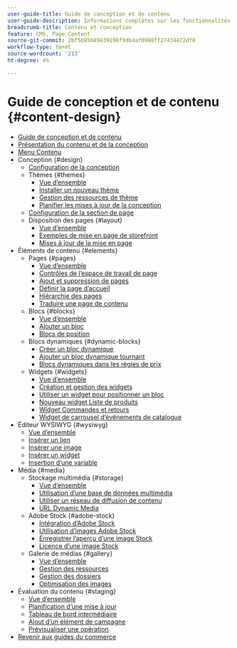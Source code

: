 ```yaml
---
user-guide-title: Guide de conception et de contenu
user-guide-description: Informations complètes sur les fonctionnalités de contenu et de conception pour les administrateurs Adobe Commerce et les Magento Open Sources et les spécialistes du marketing en ligne.
breadcrumb-title: Contenu et conception
feature: CMS, Page Content
source-git-commit: 2bf5b95b89439196f9db4af0908ff27434472df8
workflow-type: tm+mt
source-wordcount: '213'
ht-degree: 4%

---
```



# Guide de conception et de contenu {#content-design}

- [Guide de conception et de contenu](guide-overview.md)
- [Présentation du contenu et de la conception](introduction.md)
- [Menu Contenu](content-menu.md)
- Conception {#design}
   - [Configuration de la conception](configuration.md)
   - Thèmes {#themes}
      - [Vue d’ensemble](themes.md)
      - [Installer un nouveau thème](theme-install.md)
      - [Gestion des ressources de thème](theme-assets.md)
      - [Planifier les mises à jour de la conception](schedule.md)
   - [Configuration de la section de page](page-setup.md)
   - Disposition des pages {#layout}
      - [Vue d’ensemble](page-layout.md)
      - [Exemples de mise en page de storefront](page-layout-examples.md)
      - [Mises à jour de la mise en page](layout-updates.md)
- Éléments de contenu {#elements}
   - Pages {#pages}
      - [Vue d’ensemble](pages.md)
      - [Contrôles de l’espace de travail de page](pages-workspace.md)
      - [Ajout et suppression de pages](page-add.md)
      - [Définir la page d’accueil](page-home-new.md)
      - [Hiérarchie des pages](page-hierarchy.md)
      - [Traduire une page de contenu](page-translate.md)
   - Blocs {#blocks}
      - [Vue d’ensemble](blocks.md)
      - [Ajouter un bloc](block-add.md)
      - [Blocs de position](block-position.md)
   - Blocs dynamiques {#dynamic-blocks}
      - [Créer un bloc dynamique](dynamic-blocks.md)
      - [Ajouter un bloc dynamique tournant](dynamic-blocks-rotate.md)
      - [Blocs dynamiques dans les règles de prix](dynamic-blocks-price-rules.md)
   - Widgets {#widgets}
      - [Vue d’ensemble](widgets.md)
      - [Création et gestion des widgets](widget-create.md)
      - [Utiliser un widget pour positionner un bloc](widget-static-block.md)
      - [Nouveau widget Liste de produits](widget-new-products-list.md)
      - [Widget Commandes et retours](widget-orders-returns.md)
      - [Widget de carrousel d’événements de catalogue](widget-event-carousel.md)
- Éditeur WYSIWYG {#wysiwyg}
   - [Vue d’ensemble](editor.md)
   - [Insérer un lien](editor-insert-link.md)
   - [Insérer une image](editor-insert-image.md)
   - [Insérer un widget](editor-widget.md)
   - [Insertion d’une variable](editor-insert-variable.md)
- Média {#media}
   - Stockage multimédia {#storage}
      - [Vue d’ensemble](media-storage.md)
      - [Utilisation d’une base de données multimédia](media-storage-database.md)
      - [Utiliser un réseau de diffusion de contenu](media-storage-content-delivery-network.md)
      - [URL Dynamic Media](catalog-urls-dynamic-media.md)
   - Adobe Stock {#adobe-stock}
      - [Intégration d’Adobe Stock](adobe-stock.md)
      - [Utilisation d’images Adobe Stock](adobe-stock-manage.md)
      - [Enregistrer l’aperçu d’une image Stock](adobe-stock-save-preview.md)
      - [Licence d’une image Stock](adobe-stock-license-image.md)
   - Galerie de médias {#gallery}
      - [Vue d’ensemble](media-gallery.md)
      - [Gestion des ressources](media-gallery-asset-management.md)
      - [Gestion des dossiers](media-gallery-folder-management.md)
      - [Optimisation des images](media-gallery-image-optimization.md)
- Évaluation du contenu {#staging}
   - [Vue d’ensemble](content-staging.md)
   - [Planification d’une mise à jour](content-staging-scheduled-update.md)
   - [Tableau de bord intermédiaire](content-staging-dashboard.md)
   - [Ajout d’un élément de campagne](content-staging-add-item.md)
   - [Prévisualiser une opération](content-staging-preview.md)
- [Revenir aux guides du commerce](https://experienceleague.adobe.com/en/docs/commerce-admin/user-guides/home)

